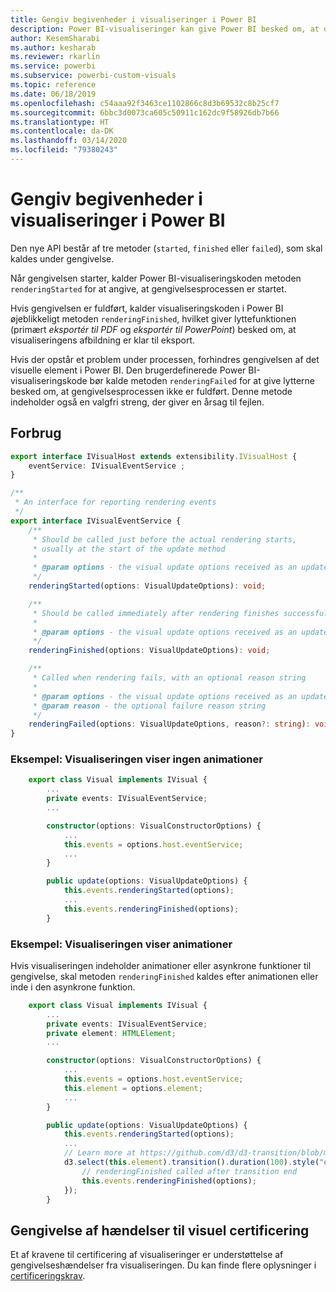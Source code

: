 ```yaml
---
title: Gengiv begivenheder i visualiseringer i Power BI
description: Power BI-visualiseringer kan give Power BI besked om, at de er klar til at blive eksporteret til Power Point eller PDF.
author: KesemSharabi
ms.author: kesharab
ms.reviewer: rkarlin
ms.service: powerbi
ms.subservice: powerbi-custom-visuals
ms.topic: reference
ms.date: 06/18/2019
ms.openlocfilehash: c54aaa92f3463ce1102866c8d3b69532c8b25cf7
ms.sourcegitcommit: 6bbc3d0073ca605c50911c162dc9f58926db7b66
ms.translationtype: HT
ms.contentlocale: da-DK
ms.lasthandoff: 03/14/2020
ms.locfileid: "79380243"
---
```

# <a name="render-events-in-power-bi-visuals"></a>Gengiv begivenheder i visualiseringer i Power BI

Den nye API består af tre metoder (`started`, `finished` eller `failed`), som skal kaldes under gengivelse.

Når gengivelsen starter, kalder Power BI-visualiseringskoden metoden `renderingStarted` for at angive, at gengivelsesprocessen er startet.

Hvis gengivelsen er fuldført, kalder visualiseringskoden i Power BI øjeblikkeligt metoden `renderingFinished`, hvilket giver lyttefunktionen (primært *eksportér til PDF* og *eksportér til PowerPoint*) besked om, at visualiseringens afbildning er klar til eksport.

Hvis der opstår et problem under processen, forhindres gengivelsen af det visuelle element i Power BI. Den brugerdefinerede Power BI-visualiseringskode bør kalde metoden `renderingFailed` for at give lytterne besked om, at gengivelsesprocessen ikke er fuldført. Denne metode indeholder også en valgfri streng, der giver en årsag til fejlen.

## <a name="usage"></a>Forbrug

```typescript
export interface IVisualHost extends extensibility.IVisualHost {
    eventService: IVisualEventService ;
}

/**
 * An interface for reporting rendering events
 */
export interface IVisualEventService {
    /**
     * Should be called just before the actual rendering starts, 
     * usually at the start of the update method
     *
     * @param options - the visual update options received as an update parameter
     */
    renderingStarted(options: VisualUpdateOptions): void;

    /**
     * Should be called immediately after rendering finishes successfully
     * 
     * @param options - the visual update options received as an update parameter
     */
    renderingFinished(options: VisualUpdateOptions): void;

    /**
     * Called when rendering fails, with an optional reason string
     * 
     * @param options - the visual update options received as an update parameter
     * @param reason - the optional failure reason string
     */
    renderingFailed(options: VisualUpdateOptions, reason?: string): void;
}
```

### <a name="sample-the-visual-displays-no-animations"></a>Eksempel: Visualiseringen viser ingen animationer

```typescript
    export class Visual implements IVisual {
        ...
        private events: IVisualEventService;
        ...

        constructor(options: VisualConstructorOptions) {
            ...
            this.events = options.host.eventService;
            ...
        }

        public update(options: VisualUpdateOptions) {
            this.events.renderingStarted(options);
            ...
            this.events.renderingFinished(options);
        }
```

### <a name="sample-the-visual-displays-animations"></a>Eksempel: Visualiseringen viser animationer

Hvis visualiseringen indeholder animationer eller asynkrone funktioner til gengivelse, skal metoden `renderingFinished` kaldes efter animationen eller inde i den asynkrone funktion.

```typescript
    export class Visual implements IVisual {
        ...
        private events: IVisualEventService;
        private element: HTMLElement;
        ...

        constructor(options: VisualConstructorOptions) {
            ...
            this.events = options.host.eventService;
            this.element = options.element;
            ...
        }

        public update(options: VisualUpdateOptions) {
            this.events.renderingStarted(options);
            ...
            // Learn more at https://github.com/d3/d3-transition/blob/master/README.md#transition_end
            d3.select(this.element).transition().duration(100).style("opacity","0").end().then(() => {
                // renderingFinished called after transition end
                this.events.renderingFinished(options);
            });
        }
```

## <a name="rendering-events-for-visual-certification"></a>Gengivelse af hændelser til visuel certificering

Et af kravene til certificering af visualiseringer er understøttelse af gengivelseshændelser fra visualiseringen. Du kan finde flere oplysninger i [certificeringskrav](power-bi-custom-visuals-certified.md#certification-requirements).